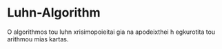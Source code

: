 # Luhn-Algorithm
O algorithmos tou luhn xrisimopoieitai gia na apodeixthei h egkurotita tou arithmou mias kartas.
